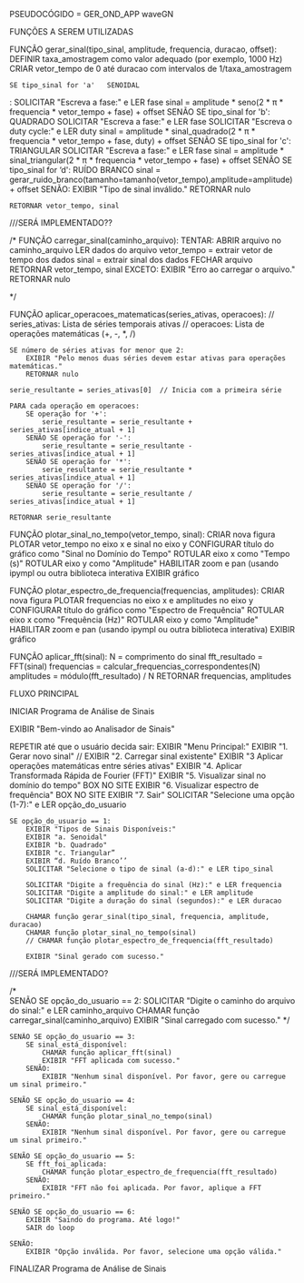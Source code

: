 PSEUDOCÓGIDO = GER_OND_APP waveGN


FUNÇÕES A SEREM UTILIZADAS

FUNÇÃO gerar_sinal(tipo_sinal, amplitude, frequencia, duracao, offset):
    DEFINIR taxa_amostragem como valor adequado (por exemplo, 1000 Hz)
    CRIAR vetor_tempo de 0 até duracao com intervalos de 1/taxa_amostragem
    
    SE tipo_sinal for 'a'	SENOIDAL
:       SOLICITAR "Escreva a fase:" e LER fase
        sinal = amplitude * seno(2 * π * frequencia * vetor_tempo + fase) + offset
    SENÃO SE tipo_sinal for 'b': QUADRADO
        SOLICITAR "Escreva a fase:" e LER fase
        SOLICITAR "Escreva o duty cycle:" e LER duty
        sinal = amplitude * sinal_quadrado(2 * π * frequencia * vetor_tempo + fase, duty) + offset
    SENÃO SE tipo_sinal for 'c':  TRIANGULAR
        SOLICITAR "Escreva a fase:" e LER fase
        sinal = amplitude * sinal_triangular(2 * π * frequencia * vetor_tempo + fase) + offset
     SENÃO SE tipo_sinal for ‘d':  RUÍDO BRANCO
         sinal =  gerar_ruido_branco(tamanho=tamanho(vetor_tempo),amplitude=amplitude)  + offset 
    SENÃO:
        EXIBIR "Tipo de sinal inválido."
        RETORNAR nulo
    
    RETORNAR vetor_tempo, sinal

///SERÁ IMPLEMENTADO??

/* 
FUNÇÃO carregar_sinal(caminho_arquivo):
    TENTAR:
        ABRIR arquivo no caminho_arquivo
        LER dados do arquivo
        vetor_tempo = extrair vetor de tempo dos dados
        sinal = extrair sinal dos dados
        FECHAR arquivo
        RETORNAR vetor_tempo, sinal
    EXCETO:
        EXIBIR "Erro ao carregar o arquivo."
        RETORNAR nulo

*/

FUNÇÃO aplicar_operacoes_matematicas(series_ativas, operacoes):
    // series_ativas: Lista de séries temporais ativas
    // operacoes: Lista de operações matemáticas (+, -, *, /)
    
    SE número de séries ativas for menor que 2:
        EXIBIR "Pelo menos duas séries devem estar ativas para operações matemáticas."
        RETORNAR nulo
    
    serie_resultante = series_ativas[0]  // Inicia com a primeira série
    
    PARA cada operação em operacoes:
        SE operação for '+':
            serie_resultante = serie_resultante + series_ativas[indice_atual + 1]
        SENÃO SE operação for '-':
            serie_resultante = serie_resultante - series_ativas[indice_atual + 1]
        SENÃO SE operação for '*':
            serie_resultante = serie_resultante * series_ativas[indice_atual + 1]
        SENÃO SE operação for '/':
            serie_resultante = serie_resultante / series_ativas[indice_atual + 1]
    
    RETORNAR serie_resultante



FUNÇÃO plotar_sinal_no_tempo(vetor_tempo, sinal):
    CRIAR nova figura
    PLOTAR vetor_tempo no eixo x e sinal no eixo y
    CONFIGURAR título do gráfico como "Sinal no Domínio do Tempo"
    ROTULAR eixo x como "Tempo (s)"
    ROTULAR eixo y como "Amplitude"
    HABILITAR zoom e pan (usando ipympl ou outra biblioteca interativa
    EXIBIR gráfico


FUNÇÃO plotar_espectro_de_frequencia(frequencias, amplitudes):
    CRIAR nova figura
    PLOTAR frequencias no eixo x e amplitudes no eixo y
    CONFIGURAR título do gráfico como "Espectro de Frequência"
    ROTULAR eixo x como "Frequência (Hz)"
    ROTULAR eixo y como "Amplitude"
    HABILITAR zoom e pan (usando ipympl ou outra biblioteca interativa)
    EXIBIR gráfico



FUNÇÃO aplicar_fft(sinal):
    N = comprimento do sinal
    fft_resultado = FFT(sinal)
    frequencias = calcular_frequencias_correspondentes(N)
    amplitudes = módulo(fft_resultado) / N
    RETORNAR frequencias, amplitudes




FLUXO PRINCIPAL

INICIAR Programa de Análise de Sinais

EXIBIR "Bem-vindo ao Analisador de Sinais"

REPETIR até que o usuário decida sair:
    EXIBIR "Menu Principal:"
    EXIBIR "1. Gerar novo sinal"
    // EXIBIR "2. Carregar sinal existente"
    EXIBIR "3 Aplicar operações matemáticas entre séries ativas"
    EXIBIR "4. Aplicar Transformada Rápida de Fourier (FFT)"
    EXIBIR "5. Visualizar sinal no domínio do tempo"	BOX NO SITE
    EXIBIR "6. Visualizar espectro de frequência"	BOX NO SITE
    EXIBIR "7. Sair"
    SOLICITAR "Selecione uma opção (1-7):" e LER opção_do_usuario

    SE opção_do_usuario == 1:
        EXIBIR "Tipos de Sinais Disponíveis:"
        EXIBIR "a. Senoidal"
        EXIBIR "b. Quadrado"
        EXIBIR "c. Triangular”
        EXIBIR “d. Ruído Branco’’
        SOLICITAR "Selecione o tipo de sinal (a-d):" e LER tipo_sinal

        SOLICITAR "Digite a frequência do sinal (Hz):" e LER frequencia
        SOLICITAR "Digite a amplitude do sinal:" e LER amplitude
        SOLICITAR "Digite a duração do sinal (segundos):" e LER duracao

        CHAMAR função gerar_sinal(tipo_sinal, frequencia, amplitude, duracao)
        CHAMAR função plotar_sinal_no_tempo(sinal)
        // CHAMAR função plotar_espectro_de_frequencia(fft_resultado)

        EXIBIR "Sinal gerado com sucesso."

///SERÁ IMPLEMENTADO?
 
/*	
    SENÃO SE opção_do_usuario == 2:
        SOLICITAR "Digite o caminho do arquivo do sinal:" e LER caminho_arquivo
        CHAMAR função carregar_sinal(caminho_arquivo)
        EXIBIR "Sinal carregado com sucesso."
*/


    SENÃO SE opção_do_usuario == 3:
        SE sinal_está_disponível:
            CHAMAR função aplicar_fft(sinal)
            EXIBIR "FFT aplicada com sucesso."
        SENÃO:
            EXIBIR "Nenhum sinal disponível. Por favor, gere ou carregue um sinal primeiro."

    SENÃO SE opção_do_usuario == 4:
        SE sinal_está_disponível:
            CHAMAR função plotar_sinal_no_tempo(sinal)
        SENÃO:
            EXIBIR "Nenhum sinal disponível. Por favor, gere ou carregue um sinal primeiro."

    SENÃO SE opção_do_usuario == 5:
        SE fft_foi_aplicada:
            CHAMAR função plotar_espectro_de_frequencia(fft_resultado)
        SENÃO:
            EXIBIR "FFT não foi aplicada. Por favor, aplique a FFT primeiro."

    SENÃO SE opção_do_usuario == 6:
        EXIBIR "Saindo do programa. Até logo!"
        SAIR do loop

    SENÃO:
        EXIBIR "Opção inválida. Por favor, selecione uma opção válida."

FINALIZAR Programa de Análise de Sinais




